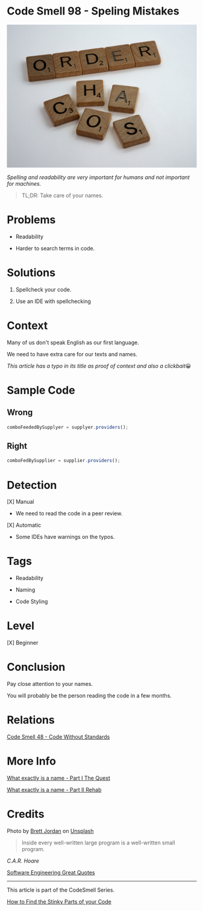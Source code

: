 # Code Smell 98 - Speling Mistakes

![Code Smell 98 - Speling Mistakes](Code%20Smell%2098%20-%20Speling%20Mistakes.jpeg)

*Spelling and readability are very important for humans and not important for machines.*

> TL;DR: Take care of your names.

# Problems

- Readability

- Harder to search terms in code.

# Solutions

1. Spellcheck your code.

2. Use an IDE with spellchecking

# Context

Many of us don't speak English as our first language. 

We need to have extra care for our texts and names.

*This article has a typo in its title as proof of context and also a clickbait*😀

# Sample Code

## Wrong

<!-- [Gist Url](https://gist.github.com/mcsee/a4c5716a56fdb9b1b743debae3adfb4c) -->

```javascript
comboFeededBySupplyer = supplyer.providers();
```

## Right

<!-- [Gist Url](https://gist.github.com/mcsee/1fc16a4982d8f423107d3e64d3c31e48) -->

```javascript
comboFedBySupplier = supplier.providers();
```

# Detection

[X] Manual
- We need to read the code in a peer review.

[X] Automatic
- Some IDEs have warnings on the typos.

# Tags

- Readability

- Naming

- Code Styling

# Level

[X] Beginner

# Conclusion

Pay close attention to your names. 

You will probably be the person reading the code in a few months. 

# Relations

[Code Smell 48 - Code Without Standards](https://github.com/mcsee/Software-Design-Articles/tree/main/Articles/Code%20Smells/Code%20Smell%2048%20-%20Code%20Without%20Standards/readme.md)

# More Info

[What exactly is a name - Part I The Quest](https://github.com/mcsee/Software-Design-Articles/tree/main/Articles/Theory/What%20exactly%20is%20a%20name%20-%20Part%20I%20The%20Quest/readme.md)

[What exactly is a name - Part II Rehab](https://github.com/mcsee/Software-Design-Articles/tree/main/Articles/Theory/What%20exactly%20is%20a%20name%20-%20Part%20II%20Rehab/readme.md)

# Credits

Photo by [Brett Jordan](https://unsplash.com/@brett_jordan) on [Unsplash](https://unsplash.com/s/photos/alphabet)
  
> Inside every well-written large program is a well-written small program.

_C.A.R. Hoare_
  
[Software Engineering Great Quotes](https://github.com/mcsee/Software-Design-Articles/tree/main/Articles/Quotes/Software%20Engineering%20Great%20Quotes/readme.md)

* * *

This article is part of the CodeSmell Series.

[How to Find the Stinky Parts of your Code](https://github.com/mcsee/Software-Design-Articles/tree/main/Articles/Code%20Smells/How%20to%20Find%20the%20Stinky%20parts%20of%20your%20Code/readme.md)